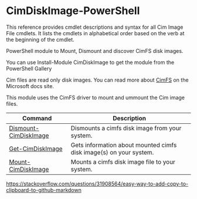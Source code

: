 # CimDiskImage-PowerShell

This reference provides cmdlet descriptions and syntax for all Cim Image File cmdlets. It lists the cmdlets in alphabetical order based on the verb at the beginning of the cmdlet.

PowerShell module to Mount, Dismount and discover CimFS disk images.

You can use Install-Module CimDiskImage to get the module from the PowerShell Gallery

Cim files are read only disk images. You can read more about [CimFS](https://docs.microsoft.com/windows/win32/api/_cimfs/) on the Microsoft docs site.

This module uses the CimFS driver to mount and ummount the Cim image files.

| Command      | Description |
| ----------- | ----------- |
| [Dismount-CimDiskImage](https://github.com/JimMoyle/CimDiskImage-PowerShell/blob/main/Help/DisMount-CimDiskImage.md)      | Dismounts a cimfs disk image from your system.       |
| [Get-CimDiskImage](https://github.com/JimMoyle/CimDiskImage-PowerShell/blob/main/Help/Get-CimDiskImage.md)   | Gets information about mounted cimfs disk image(s) on your system.       |
| [Mount-CimDiskImage](https://github.com/JimMoyle/CimDiskImage-PowerShell/blob/main/Help/Mount-CimDiskImage.md)   | Mounts a cimfs disk image file to your system.       |



https://stackoverflow.com/questions/31908564/easy-way-to-add-copy-to-clipboard-to-github-markdown